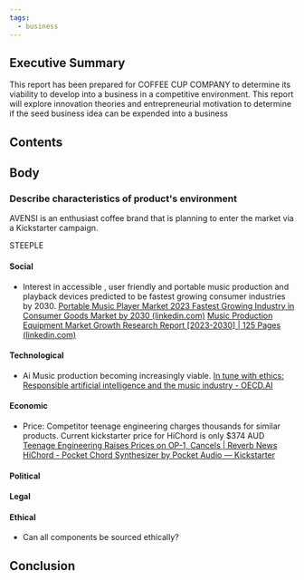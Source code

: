 ```yaml
---
tags:
  - business
---
```

## Executive Summary

This report has been prepared for COFFEE CUP COMPANY to determine its viability to develop into a business in a competitive environment. This report will explore innovation theories and entrepreneurial motivation to determine if the seed business idea can be expended into a business



## Contents


## Body

### Describe characteristics of product's environment

AVENSI is an enthusiast coffee brand that is planning to enter the market via a Kickstarter campaign. 

STEEPLE


#### Social
- Interest in accessible , user friendly and portable music production and playback devices predicted to be fastest growing consumer industries by 2030.
[Portable Music Player Market 2023 Fastest Growing Industry in Consumer Goods Market by 2030 (linkedin.com)](https://www.linkedin.com/pulse/portable-music-player-market-2023-fastest-1avpf) 
[Music Production Equipment Market Growth Research Report [2023-2030] | 125 Pages (linkedin.com)](https://www.linkedin.com/pulse/music-production-equipment-market-growth-research-2gjse) 


#### Technological
- Ai Music production becoming increasingly viable. 
[In tune with ethics: Responsible artificial intelligence and the music industry - OECD.AI](https://oecd.ai/en/wonk/ethics-music-industry)



#### Economic 
- Price: Competitor teenage engineering charges thousands for similar products. Current kickstarter price for HiChord is only $374 AUD
[Teenage Engineering Raises Prices on OP-1, Cancels | Reverb News](https://reverb.com/it/news/teenage-engineering-raises-prices-on-op-1-cancels-orders-on-new-modular-models)
[HiChord - Pocket Chord Synthesizer by Pocket Audio — Kickstarter](https://www.kickstarter.com/projects/hichord/hichord-pocket-chord-synthesizer) 

#### Political




#### Legal





#### Ethical
- Can all components be sourced ethically?


## Conclusion

